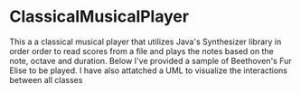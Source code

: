 # ClassicalMusicalPlayer
This a a classical musical player that utilizes Java's Synthesizer library in order order to read scores from a file and plays the notes based on the note, octave and duration.
Below I've provided a sample of Beethoven's Fur Elise to be played. 
I have also attatched a UML to visualize the interactions between all classes
